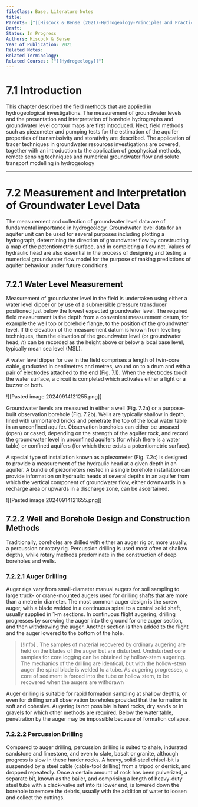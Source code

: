 ```yaml
---
fileClass: Base, Literature Notes
title: 
Parents: ["[[Hiscock & Bense (2021)-Hydrogeology-Principles and Practice]]", "[[Hiscock & Bense (2021)-Chapter 2]]"]
Draft: 
Status: In Progress
Authors: Hiscock & Bense
Year of Publication: 2021
Related Notes: 
Related Terminology: 
Related Courses: ["[[Hydrogeology]]"]
---
```

# 7.1 Introduction
This chapter described the field methods that are applied in hydrogeological investigations. The measurement of groundwater levels and the presentation and interpretation of borehole hydrographs and groundwater level contour maps are first introduced. Next, field methods such as piezometer and pumping tests for the estimation of the aquifer properties of transmissivity and storativity are described. The application of tracer techniques in groundwater resources investigations are covered, together with an introduction to the application of geophysical methods, remote sensing techniques and numerical groundwater flow and solute transport modelling in hydrogeology

---
# 7.2 Measurement and Interpretation of Groundwater Level Data

The measurement and collection of groundwater level data are of fundamental importance in hydrogeology. Groundwater level data for an aquifer unit can be used for several purposes including plotting a hydrograph, determining the direction of groundwater flow by constructing a map of the potentiometric surface, and in completing a flow net. Values of hydraulic head are also essential in the process of designing and testing a numerical groundwater flow model for the purpose of making predictions of aquifer behaviour under future conditions.

## 7.2.1 Water Level Measurement
Measurement of groundwater level in the field is undertaken using either a water level dipper or by use of a submersible pressure transducer positioned just below the lowest expected groundwater level. The required field measurement is the depth from a convenient measurement datum, for example the well top or borehole flange, to the position of the groundwater level. If the elevation of the measurement datum is known from levelling techniques, then the elevation of the groundwater level (or groundwater head, $h$) can be recorded as the height above or below a local base level, typically mean sea level (MSL).

A water level dipper for use in the field comprises a length of twin-core cable, graduated in centimetres and metres, wound on to a drum and with a pair of electrodes attached to the end (Fig. 7.1). When the electrodes touch the water surface, a circuit is completed which activates either a light or a buzzer or both.

![[Pasted image 20240914121255.png]]


Groundwater levels are measured in either a well (Fig. 7.2a) or a purpose-built observation borehole (Fig. 7.2b). Wells are typically shallow in depth, lined with unmortared bricks and penetrate the top of the local water table in an unconfined aquifer. Observation boreholes can either be uncased (open) or cased, depending on the strength of the aquifer rock, and record the groundwater level in unconfined aquifers (for which there is a water table) or confined aquifers (for which there exists a potentiometric surface).

A special type of installation known as a piezometer (Fig. 7.2c) is designed to provide a measurement of the hydraulic head at a given depth in an aquifer. A bundle of piezometers nested in a single borehole installation can provide information on hydraulic heads at several depths in an aquifer from which the vertical component of groundwater flow, either downwards in a recharge area or upwards in a discharge zone, can be ascertained.

![[Pasted image 20240914121655.png]]


## 7.2.2 Well and Borehole Design and Construction Methods
Traditionally, boreholes are drilled with either an auger rig or, more usually, a percussion or rotary rig. Percussion drilling is used most often at shallow depths, while rotary methods predominate in the construction of deep boreholes and wells. 

### 7.2.2.1 Auger Drilling
Auger rigs vary from small-diameter manual augers for soil sampling to large truck- or crane-mounted augers used for drilling shafts that are more than a metre in diameter. The most common auger design is the screw auger, with a blade welded in a continuous spiral to a central solid shaft, usually supplied in 1-m sections. In continuous flight augering, drilling progresses by screwing the auger into the ground for one auger section, and then withdrawing the auger. Another section is then added to the flight and the auger lowered to the bottom of the hole.

>[!Info]
>. The samples of material recovered by ordinary augering are held on the blades of the auger but are disturbed. Undisturbed core samples for core logging can be obtained by hollow-stem augering. The mechanics of the drilling are identical, but with the hollow-stem auger the spiral blade is welded to a tube. As augering progresses, a core of sediment is forced into the tube or hollow stem, to be recovered when the augers are withdrawn

Auger drilling is suitable for rapid formation sampling at shallow depths, or even for drilling small observation boreholes provided that the formation is soft and cohesive. Augering is not possible in hard rocks, dry sands or in gravels for which other methods are required. Below the water table, penetration by the auger may be impossible because of formation collapse.

### 7.2.2.2 Percussion Drilling
Compared to auger drilling, percussion drilling is suited to shale, indurated sandstone and limestone, and even to slate, basalt or granite, although progress is slow in these harder rocks. A heavy, solid-steel chisel-bit is suspended by a steel cable (cable-tool drilling) from a tripod or derrick, and dropped repeatedly. Once a certain amount of rock has been pulverized, a separate bit, known as the bailer, and comprising a length of heavy-duty steel tube with a clack-valve set into its lower end, is lowered down the borehole to remove the debris, usually with the addition of water to loosen and collect the cuttings.

